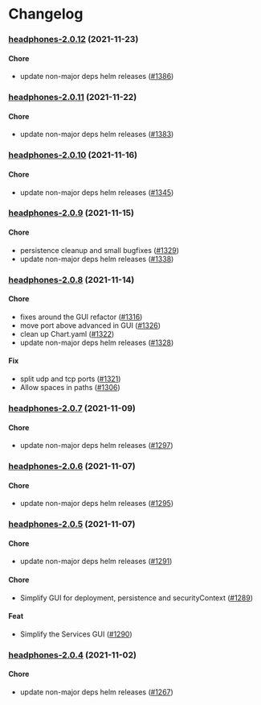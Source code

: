 # Changelog<br>


<a name="headphones-2.0.12"></a>
### [headphones-2.0.12](https://github.com/truecharts/apps/compare/headphones-2.0.11...headphones-2.0.12) (2021-11-23)

#### Chore

* update non-major deps helm releases ([#1386](https://github.com/truecharts/apps/issues/1386))



<a name="headphones-2.0.11"></a>
### [headphones-2.0.11](https://github.com/truecharts/apps/compare/headphones-2.0.10...headphones-2.0.11) (2021-11-22)

#### Chore

* update non-major deps helm releases ([#1383](https://github.com/truecharts/apps/issues/1383))



<a name="headphones-2.0.10"></a>
### [headphones-2.0.10](https://github.com/truecharts/apps/compare/headphones-2.0.9...headphones-2.0.10) (2021-11-16)

#### Chore

* update non-major deps helm releases ([#1345](https://github.com/truecharts/apps/issues/1345))



<a name="headphones-2.0.9"></a>
### [headphones-2.0.9](https://github.com/truecharts/apps/compare/headphones-2.0.8...headphones-2.0.9) (2021-11-15)

#### Chore

* persistence cleanup and small bugfixes ([#1329](https://github.com/truecharts/apps/issues/1329))
* update non-major deps helm releases ([#1338](https://github.com/truecharts/apps/issues/1338))



<a name="headphones-2.0.8"></a>
### [headphones-2.0.8](https://github.com/truecharts/apps/compare/headphones-2.0.7...headphones-2.0.8) (2021-11-14)

#### Chore

* fixes around the GUI refactor ([#1316](https://github.com/truecharts/apps/issues/1316))
* move port above advanced in GUI ([#1326](https://github.com/truecharts/apps/issues/1326))
* clean up Chart.yaml ([#1322](https://github.com/truecharts/apps/issues/1322))
* update non-major deps helm releases ([#1328](https://github.com/truecharts/apps/issues/1328))

#### Fix

* split udp and tcp ports ([#1321](https://github.com/truecharts/apps/issues/1321))
* Allow spaces in paths ([#1306](https://github.com/truecharts/apps/issues/1306))



<a name="headphones-2.0.7"></a>
### [headphones-2.0.7](https://github.com/truecharts/apps/compare/headphones-2.0.6...headphones-2.0.7) (2021-11-09)

#### Chore

* update non-major deps helm releases ([#1297](https://github.com/truecharts/apps/issues/1297))



<a name="headphones-2.0.6"></a>
### [headphones-2.0.6](https://github.com/truecharts/apps/compare/headphones-2.0.5...headphones-2.0.6) (2021-11-07)

#### Chore

* update non-major deps helm releases ([#1295](https://github.com/truecharts/apps/issues/1295))



<a name="headphones-2.0.5"></a>
### [headphones-2.0.5](https://github.com/truecharts/apps/compare/headphones-2.0.4...headphones-2.0.5) (2021-11-07)

#### Chore

* update non-major deps helm releases ([#1291](https://github.com/truecharts/apps/issues/1291))

#### Chore

* Simplify GUI for deployment, persistence and securityContext ([#1289](https://github.com/truecharts/apps/issues/1289))

#### Feat

* Simplify the Services GUI ([#1290](https://github.com/truecharts/apps/issues/1290))



<a name="headphones-2.0.4"></a>
### [headphones-2.0.4](https://github.com/truecharts/apps/compare/headphones-2.0.3...headphones-2.0.4) (2021-11-02)

#### Chore

* update non-major deps helm releases ([#1267](https://github.com/truecharts/apps/issues/1267))

